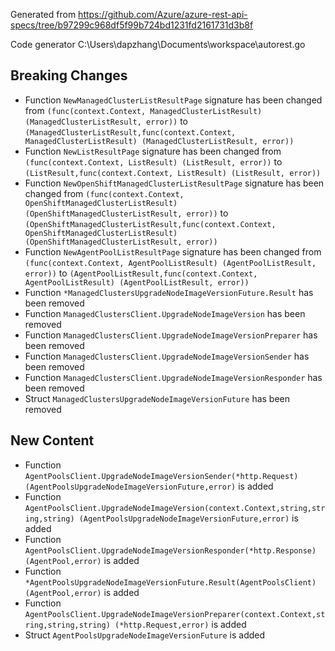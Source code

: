 
Generated from https://github.com/Azure/azure-rest-api-specs/tree/b97299c968df5f99b724bd1231fd2161731d3b8f

Code generator C:\Users\dapzhang\Documents\workspace\autorest.go

## Breaking Changes

- Function `NewManagedClusterListResultPage` signature has been changed from `(func(context.Context, ManagedClusterListResult) (ManagedClusterListResult, error))` to `(ManagedClusterListResult,func(context.Context, ManagedClusterListResult) (ManagedClusterListResult, error))`
- Function `NewListResultPage` signature has been changed from `(func(context.Context, ListResult) (ListResult, error))` to `(ListResult,func(context.Context, ListResult) (ListResult, error))`
- Function `NewOpenShiftManagedClusterListResultPage` signature has been changed from `(func(context.Context, OpenShiftManagedClusterListResult) (OpenShiftManagedClusterListResult, error))` to `(OpenShiftManagedClusterListResult,func(context.Context, OpenShiftManagedClusterListResult) (OpenShiftManagedClusterListResult, error))`
- Function `NewAgentPoolListResultPage` signature has been changed from `(func(context.Context, AgentPoolListResult) (AgentPoolListResult, error))` to `(AgentPoolListResult,func(context.Context, AgentPoolListResult) (AgentPoolListResult, error))`
- Function `*ManagedClustersUpgradeNodeImageVersionFuture.Result` has been removed
- Function `ManagedClustersClient.UpgradeNodeImageVersion` has been removed
- Function `ManagedClustersClient.UpgradeNodeImageVersionPreparer` has been removed
- Function `ManagedClustersClient.UpgradeNodeImageVersionSender` has been removed
- Function `ManagedClustersClient.UpgradeNodeImageVersionResponder` has been removed
- Struct `ManagedClustersUpgradeNodeImageVersionFuture` has been removed

## New Content

- Function `AgentPoolsClient.UpgradeNodeImageVersionSender(*http.Request) (AgentPoolsUpgradeNodeImageVersionFuture,error)` is added
- Function `AgentPoolsClient.UpgradeNodeImageVersion(context.Context,string,string,string) (AgentPoolsUpgradeNodeImageVersionFuture,error)` is added
- Function `AgentPoolsClient.UpgradeNodeImageVersionResponder(*http.Response) (AgentPool,error)` is added
- Function `*AgentPoolsUpgradeNodeImageVersionFuture.Result(AgentPoolsClient) (AgentPool,error)` is added
- Function `AgentPoolsClient.UpgradeNodeImageVersionPreparer(context.Context,string,string,string) (*http.Request,error)` is added
- Struct `AgentPoolsUpgradeNodeImageVersionFuture` is added

